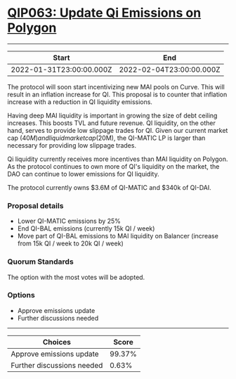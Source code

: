 
# [QIP063: Update Qi Emissions on Polygon](https://snapshot.org/#/qidao.eth/proposal/0x407ae2250a8406d59bc9acaa23495a80310591889ac0d7f61ce52826107496d7)

---
| Start | End |
| --- | --- |
| 2022-01-31T23:00:00.000Z | 2022-02-04T23:00:00.000Z |


The protocol will soon start incentivizing new MAI pools on Curve. This will result in an inflation increase for QI. This proposal is to counter that inflation increase with a reduction in QI liquidity emissions.

Having deep MAI liquidity is important in growing the size of debt ceiling increases. This boosts TVL and future revenue. QI liquidity, on the other hand, serves to provide low slippage trades for QI. Given our current market cap ($40M) and liquid market cap ($20M), the QI-MATIC LP is larger than necessary for providing low slippage trades.

Qi liquidity currently receives more incentives than MAI liquidity on Polygon. As the protocol continues to own more of QI's liquidity on the market, the DAO can continue to lower emissions for QI liquidity.

The protocol currently owns $3.6M of QI-MATIC and $340k of QI-DAI.

### Proposal details

* Lower QI-MATIC emissions by 25%
* End QI-BAL emissions (currently 15k QI / week)
* Move part of QI-BAL emissions to MAI liquidity on Balancer (increase from 15k QI / week to 20k QI / week)

### Quorum Standards

The option with the most votes will be adopted.

### Options

* Approve emissions update
* Further discussions needed 

---
| Choices | Score |
| --- | --- |
| Approve emissions update | 99.37% |
| Further discussions needed | 0.63% |

